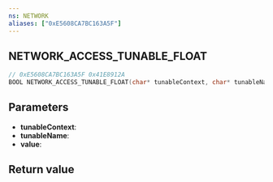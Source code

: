 ```yaml
---
ns: NETWORK
aliases: ["0xE5608CA7BC163A5F"]
---
```

## NETWORK_ACCESS_TUNABLE_FLOAT

```c
// 0xE5608CA7BC163A5F 0x41E8912A
BOOL NETWORK_ACCESS_TUNABLE_FLOAT(char* tunableContext, char* tunableName, float* value);
```

## Parameters
* **tunableContext**: 
* **tunableName**: 
* **value**: 

## Return value
